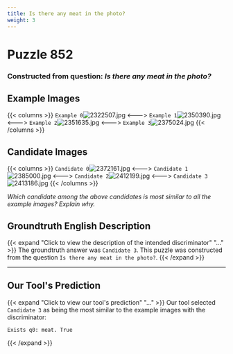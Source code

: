 ```yaml
---
title: Is there any meat in the photo?
weight: 3
---
```


# Puzzle 852
### Constructed from question: _Is there any meat in the photo?_


## Example Images
{{< columns >}}
`Example 0`![2322507.jpg](/gqa_images/2322507.jpg)
<--->
`Example 1`![2350390.jpg](/gqa_images/2350390.jpg)
<--->
`Example 2`![2351635.jpg](/gqa_images/2351635.jpg)
<--->
`Example 3`![2375024.jpg](/gqa_images/2375024.jpg)
{{< /columns >}}

## Candidate Images
{{< columns >}}
`Candidate 0`![2372161.jpg](/gqa_images/2372161.jpg)
<--->
`Candidate 1`![2385000.jpg](/gqa_images/2385000.jpg)
<--->
`Candidate 2`![2412199.jpg](/gqa_images/2412199.jpg)
<--->
`Candidate 3`![2413186.jpg](/gqa_images/2413186.jpg)
{{< /columns >}}

*Which candidate among the above candidates is most similar to all the example images? Explain why.*

## Groundtruth English Description

{{< expand "Click to view the description of the intended discriminator" "..." >}}
The groundtruth answer was `Candidate 3`. This puzzle was constructed from the question `Is there any meat in the photo?`.
{{< /expand >}}

---

## Our Tool's Prediction

{{< expand "Click to view our tool's prediction" "..." >}}
Our tool selected `Candidate 3` as being the most similar to the example images with the discriminator:
```plaintext
Exists q0: meat. True
```
{{< /expand >}}
